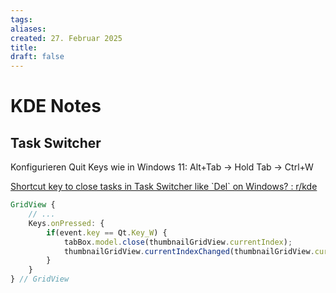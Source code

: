 ```yaml
---
tags: 
aliases: 
created: 27. Februar 2025
title: 
draft: false
---
```


# KDE Notes

## Task Switcher

Konfigurieren Quit Keys wie in Windows 11: Alt+Tab -> Hold Tab -> Ctrl+W

[Shortcut key to close tasks in Task Switcher like \`Del\` on Windows? : r/kde](https://www.reddit.com/r/kde/comments/191b227/shortcut_key_to_close_tasks_in_task_switcher_like/)

```qml
GridView {
    // ...
    Keys.onPressed: {
        if(event.key == Qt.Key_W) {
            tabBox.model.close(thumbnailGridView.currentIndex);
            thumbnailGridView.currentIndexChanged(thumbnailGridView.currentIndex);
        }
    }
} // GridView
```